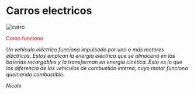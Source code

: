 # Carros electricos

![carro](https://www.autopista.es/uploads/s1/47/89/03/9/5bf2afae0ee6943f2d3495e6-coches-electricos-que-son-como-funcionan-y-todas-sus-ventajas.jpeg)

<span style="color:red">Como funciona</span>

*Un vehículo eléctrico funciona impulsado por uno o más motores eléctricos. Estos emplean la energía eléctrica que se almacena en las baterías recargables y la transforman en energía cinética. Esto es lo que los diferencia de los vehículos de combustión interna, cuyo motor funciona quemando combustible.*

*Nicole*